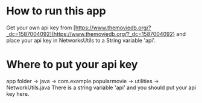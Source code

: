 # How to run this app
Get your own api key from [https://www.themoviedb.org/?_dc=1587004092](https://www.themoviedb.org/?_dc=1587004092) and place your api key in NetworksUtils to a String variable 'api'.
# Where to put your api key
app folder -> java -> com.example.popularmovie -> utilities -> NetworkUtils.java
There is a string variable 'api' and you should put your api key here.
